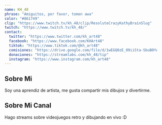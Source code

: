 ```yaml
---
name: KH_48
phrase: "Amiguitos, por favor, tomen awa"
color: "#861749"
clip: "https://www.twitch.tv/kh_48/clip/ResoluteCrazyKathyBrainSlug"
twitch: "https://www.twitch.tv/kh_48/"
contact:
  twitter: "https://www.twitter.com/kh_art48"
  facebook: "https://www.facebook.com/KHArt48"
  tiktok: "https://www.tiktok.com/@kh_art48"
  comisiones: "https://drive.google.com/file/d/1wEGQ0zE_O9iiSta-SbuB0YAZM7ERXxc_/view?usp=sharing"
  donaciones: "https://streamlabs.com/kh_48/tip"
  instagram: "https://www.instagram.com/kh_art48"
---
```

<h2>Sobre <span class="cursive">Mi</span></h2>
<p class="streamer-about">Soy una aprendiz de artista, me gusta compartir mis dibujos y divertirme. </p>

<h2>Sobre <span class="cursive">Mi Canal</span></h2>
<p class="streamer-channel">Hago streams sobre videojuegos retro y dibujando en vivo :D</p>
